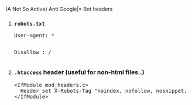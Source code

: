 (A Not So Active) Anti Google|* Bot headers
<ol>
<li><h3><code>robots.txt</code></h3>
<pre>User-agent: *

Disallow : /</pre>
</li>
<li><h3><code>.htaccess</code> header (useful for non-html files..) </h3>
<pre>&lt;IfModule mod_headers.c&gt;
  Header set X-Robots-Tag "noindex, nofollow, nosnippet, noarchive, noodp, notranslate, noimageindex, unavailable_after: 25 Jun 2010 15:00:00 PST"
&lt;/IfModule&gt;</pre>
</li>
</ol>